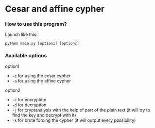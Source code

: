 # Cesar and affine cypher

### How to use this program?

Launch like this:

```shell
python main.py [option1] [option2]
```

### Available options

option1

- ``-c`` for using the cesar cypher
- ``-a`` for using the affine cypher

option2

- ``-e`` for encryption
- ``-d`` for decryption
- ``-j`` for cryptanalysis with the help of part of the plain text (it will try to find the key and decrypt with it)
- ``-k`` for brute forcing the cypher (it will output every possibility)
